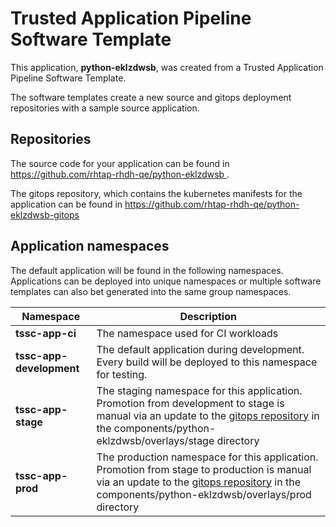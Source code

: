 # Trusted Application Pipeline Software Template

This application, **python-eklzdwsb**, was created from a Trusted Application Pipeline Software Template.

The software templates create a new source and gitops deployment repositories with a sample source application. 

## Repositories

The source code for your application can be found in [https://github.com/rhtap-rhdh-qe/python-eklzdwsb ](https://github.com/rhtap-rhdh-qe/python-eklzdwsb ).
 
The gitops repository, which contains the kubernetes manifests for the application can be found in 
[https://github.com/rhtap-rhdh-qe/python-eklzdwsb-gitops ](https://github.com/rhtap-rhdh-qe/python-eklzdwsb-gitops ) 

## Application namespaces 

The default application will be found in the following namespaces. Applications can be deployed into unique namespaces or multiple software templates can also bet generated into the same group namespaces.  

|  Namespace   |  Description   |  
| -------- | -------- |
| **tssc-app-ci** | The namespace used for CI workloads |
| **tssc-app-development** | The default application during development. Every build will be deployed to this namespace for testing. |
| **tssc-app-stage** | The staging namespace for this application. Promotion from development to stage is manual via an update to the [gitops repository](https://github.com/rhtap-rhdh-qe/python-eklzdwsb-gitops ) in the components/python-eklzdwsb/overlays/stage directory |
| **tssc-app-prod** | The production namespace for this application. Promotion from stage to production is manual via an update to the [gitops repository](https://github.com/rhtap-rhdh-qe/python-eklzdwsb-gitops ) in the components/python-eklzdwsb/overlays/prod directory |